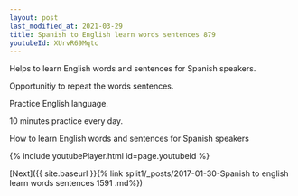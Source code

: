 ```yaml
---
layout: post
last_modified_at: 2021-03-29
title: Spanish to English learn words sentences 879 
youtubeId: XUrvR69Mqtc
---
```

 
 
Helps to learn English words and sentences for Spanish speakers.

Opportunitiy to repeat the words sentences. 

Practice English language. 
 
10 minutes practice every day. 
 
How to learn English words and sentences for Spanish speakers 
 
{% include youtubePlayer.html id=page.youtubeId %}
 
 
[Next]({{ site.baseurl }}{% link  split1/_posts/2017-01-30-Spanish to english learn words sentences 1591 .md%})
 
